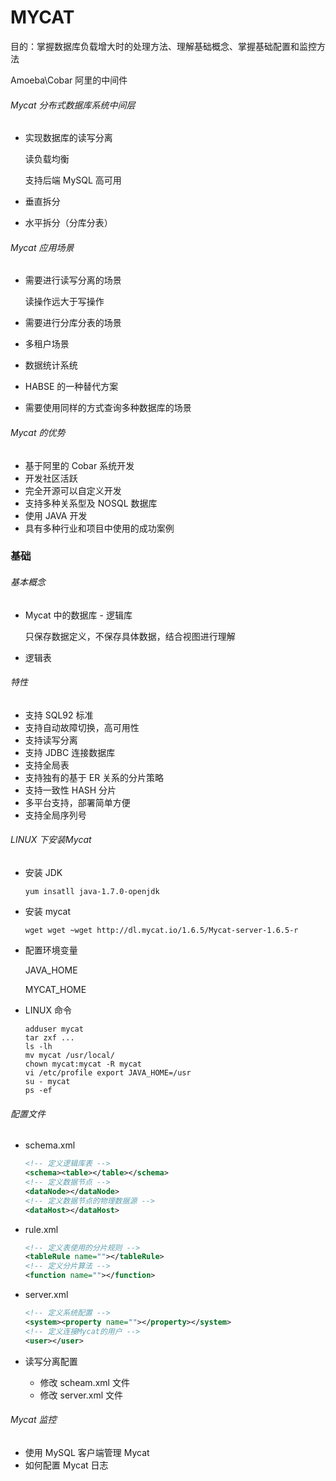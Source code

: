 # MYCAT

目的：掌握数据库负载增大时的处理方法、理解基础概念、掌握基础配置和监控方法

Amoeba\Cobar 阿里的中间件

###### Mycat 分布式数据库系统中间层

- 实现数据库的读写分离

  读负载均衡

  支持后端 MySQL 高可用

- 垂直拆分

- 水平拆分（分库分表）

###### Mycat 应用场景

- 需要进行读写分离的场景

  读操作远大于写操作

- 需要进行分库分表的场景

- 多租户场景

- 数据统计系统

- HABSE 的一种替代方案

- 需要使用同样的方式查询多种数据库的场景

###### Mycat 的优势

- 基于阿里的 Cobar 系统开发
- 开发社区活跃
- 完全开源可以自定义开发
- 支持多种关系型及 NOSQL 数据库
- 使用 JAVA 开发
- 具有多种行业和项目中使用的成功案例



### 基础

###### 基本概念

- Mycat 中的数据库 - 逻辑库

  只保存数据定义，不保存具体数据，结合视图进行理解

- 逻辑表

###### 特性

- 支持 SQL92 标准
- 支持自动故障切换，高可用性
- 支持读写分离
- 支持 JDBC 连接数据库
- 支持全局表
- 支持独有的基于 ER 关系的分片策略
- 支持一致性 HASH 分片
- 多平台支持，部署简单方便
- 支持全局序列号

###### LINUX 下安装Mycat

- 安装 JDK

  ```base
  yum insatll java-1.7.0-openjdk
  ```

- 安装 mycat

  ```base
  wget wget ~wget http://dl.mycat.io/1.6.5/Mycat-server-1.6.5-r
  ```

- 配置环境变量

  JAVA_HOME

  MYCAT_HOME

- LINUX 命令

  ```base
  adduser mycat
  tar zxf ...
  ls -lh
  mv mycat /usr/local/
  chown mycat:mycat -R mycat
  vi /etc/profile export JAVA_HOME=/usr
  su - mycat
  ps -ef
  ```

###### 配置文件

- schema.xml

  ```xml
  <!-- 定义逻辑库表 -->
  <schema><table></table></schema>
  <!-- 定义数据节点 -->
  <dataNode></dataNode>
  <!-- 定义数据节点的物理数据源 -->
  <dataHost></dataHost>
  ```

- rule.xml

  ```xml
  <!-- 定义表使用的分片规则 -->
  <tableRule name=""></tableRule>
  <!-- 定义分片算法 -->
  <function name=""></function>
  ```

- server.xml

  ```xml
  <!-- 定义系统配置 -->
  <system><property name=""></property></system>
  <!-- 定义连接Mycat的用户 -->
  <user></user>
  ```

- 读写分离配置

  - 修改 scheam.xml 文件
  - 修改 server.xml 文件

###### Mycat 监控

- 使用 MySQL 客户端管理 Mycat
- 如何配置 Mycat 日志


